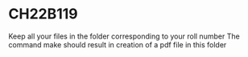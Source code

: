# CH22B119
Keep all your files in the folder corresponding to your roll number
The command make should result in creation of a pdf file in this folder

